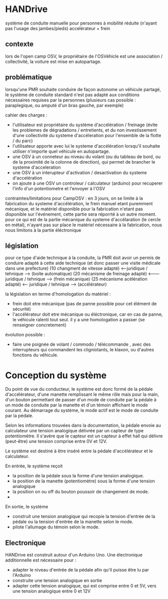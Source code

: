 # HANDrive

système de conduite manuelle pour personnes à mobilité réduite 
(n'ayant pas l'usage des jambes/pieds)
accelérateur + frein


## contexte

lors de l'open camp OSV, le propriétaire de l'OSVéhicle est une association / collectivité, 
la voiture est mise en autopartage.

## problématique

lorsqu'une PMR souhaite conduire de façon autonome un véhicule partagé, 
le système de conduite standard n'est pas adapté 
aux conditions nécessaires requises par la personnes (plusieurs cas possible : paraplegique, ou amputé d'un bras gauche, par exemple)

cahier des charges : 
- l'utilisateur est propriétaire du système d'accélération / freinage 
(évite les problemes de dégradations / entretients, et du non investissement d'une collectivité du systeme d'accéleration pour l'ensemble de la flotte / du parc)
- l'utilisateur apporte avec lui le systeme d'accélération lorsqu'il souhaite utiliser n'importe quel véhicule en autopartage.
- une OSV à un conneteur au niveau du volant (ou du tableau de bord, ou de la proximité de la colonne de direction), qui permet de brancher le systeme d'acceleration
- une OSV à un interupteur d'activation / desactivation du systeme d'accelération
- on ajoute à une OSV un controleur / calculateur (arduino) pour recuperer l'info d'un potentiometre et l'envoyer à l'OSV














contraintes/limitations pour CampOSV : 
en 3 jours, on se limite à la fabrication du systeme d'accélération, 
le frein manuel etant puremment mécanique, 
et le matériel disponible pour la fabrication n'etant pas disponible sur l'événement, 
cette partie sera réporrté à un autre moment.
pour ce qui est de la partie mécanique du systeme d'accélaration (le cercle en métal), 
n'ayant pas sur place le matériel nécessaire à la fabrication, nous nous limitons à la partie éléctronique







## législation

pour ce type d'aide technique à la conduite, la PMR doit avoir un permis de conduire adapté à cette aide technique (et donc passer une visite médicale dans une prefecture)
(10 changment de vitesse adapté) <--juridique / tehnique --> (boite automatique)
(20 mécanisme de freinage adapté) <--- juridique / tehnique --> (frein mécanique)
(25 mécanisme acélération adapté) <-- juridique / tehnique --> (accélérateur)

la législation en terme d'homologation du matériel : 
- frein doit etre mécanique (pas de panne possible pour cet élément de sécurité)
- l'accélérateur doit etre mécanique ou éléctronique, car en cas de panne, le véhicule ralenti tout seul.
il y a une homologation a passer (se renseigner concretement)


évolution possible : 
- faire une poignée de volant / commodo / télécommande , avec des interrupteurs qui commandent les cligniotants, le klaxon, ou d'autres fonctions du véhicule.

# Conception du système

Du point de vue du conducteur, le système est donc formé de la pédale d'accélérateur, d'une manette remplissant le même rôle mais pour la main, d'un bouton permettant de passer d'un mode de conduite par la pédale à un mode de conduite par la manette et d'un témoin affichant le mode courant. Au démarrage du système, le mode actif est le mode de conduite par la pédale.

Selon les informations trouvées dans la documentation, la pédale envoie au calculateur une tension analogique délivrée par un capteur de type potentiomètre. Il s'avère que le capteur est un capteur à effet hall qui délivre (peut-être) une tension comprise entre 0V et 12V.

Le système est destiné à être inséré entre la pédale d'accélérateur et le calculateur.

En entrée, le système reçoit
- la position de la pédale sous la forme d'une tension analogique. 
- la position de la manette (potentiomètre) sous la forme d'une tension analogique
- la position on ou off du bouton poussoir de changement de mode.
- 
En sortie, le système 
- construit une tension analogique qui recopie la tension d'entrée de la pédale ou la tension d'entrée de la manette selon le mode.
- pilote l'allumage du témoin selon le mode.

## Electronique

HANDrive est construit autour d'un Arduino Uno. Une électronique additionnelle est nécessaire pour :
- adapter le niveau d'entrée de la pédale afin qu'il puisse être lu par l'Arduino
- construite une tension analogique en sortie
- adapter cette tension analogique, qui est comprise entre 0 et 5V, vers une tension analogique entre 0 et 12V

